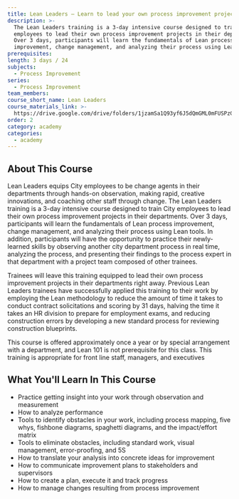 ```yaml
---
title: Lean Leaders – Learn to lead your own process improvement project
description: >-
  The Lean Leaders training is a 3-day intensive course designed to train City
  employees to lead their own process improvement projects in their departments.
  Over 3 days, participants will learn the fundamentals of Lean process
  improvement, change management, and analyzing their process using Lean tools.
prerequisites:
length: 3 days / 24
subjects:
  - Process Improvement
series:
  - Process Improvement
team_members:
course_short_name: Lean Leaders
course_materials_link: >-
  https://drive.google.com/drive/folders/1jzamSa1Q93yf6J5dQmGML0mFUSPzGfsv?usp=sharing
order: 2
category: academy
categories:
  - academy
---
```


## About This Course

Lean Leaders equips City employees to be change agents in their departments through hands-on observation, making rapid, creative innovations, and coaching other staff through change. The Lean Leaders training is a 3-day intensive course designed to train City employees to lead their own process improvement projects in their departments. Over 3 days, participants will learn the fundamentals of Lean process improvement, change management, and analyzing their process using Lean tools. In addition, participants will have the opportunity to practice their newly-learned skills by observing another city department process in real time, analyzing the process, and presenting their findings to the process expert in that department with a project team composed of other trainees.

Trainees will leave this training equipped to lead their own process improvement projects in their departments right away. Previous Lean Leaders trainees have successfully applied this training to their work by employing the Lean methodology to reduce the amount of time it takes to conduct contract solicitations and scoring by 31 days, halving the time it takes an HR division to prepare for employment exams, and reducing construction errors by developing a new standard process for reviewing construction blueprints.

This course is offered approximately once a year or by special arrangement with a department, and Lean 101 is not prerequisite for this class. This training is appropriate for front line staff, managers, and executives

## What You'll Learn In This Course

* Practice getting insight into your work through observation and measurement
* How to analyze performance
* Tools to identify obstacles in your work, including process mapping, five whys, fishbone diagrams, spaghetti diagrams, and the impact/effort matrix
* Tools to eliminate obstacles, including standard work, visual management, error-proofing, and 5S
* How to translate your analysis into concrete ideas for improvement
* How to communicate improvement plans to stakeholders and supervisors
* How to create a plan, execute it and track progress
* How to manage changes resulting from process improvement
